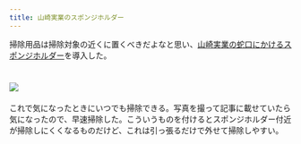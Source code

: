 ```yaml
---
title: 山崎実業のスポンジホルダー
---
```

掃除用品は掃除対象の近くに置くべきだよなと思い、[山崎実業の蛇口にかけるスポンジホルダー](https://www.amazon.co.jp/dp/B07MM4GC6P)を導入した。

![](https://lh4.googleusercontent.com/biW6TzrBL2hml6c88MDpPGYzf2-Wv8IrZD1jf7cAX9vxkhdsaiXGH7lFBVYwg0I3KkuJ1FGahyh4R_YuMVFwe3yegJJXsZ6dKo4M-HQAglISkK7BYVwR9DLsHic9WhbEQ0ITm_XT_wjd2wVG-vSlLi3rPr5VGpG2Dahm1f19RGwH8LqOrQLYqQ5Sgch9)
===================================================================================================================================================================================================================================

これで気になったときにいつでも掃除できる。写真を撮って記事に載せていたら気になったので、早速掃除した。こういうものを付けるとスポンジホルダー付近が掃除しにくくなるものだけど、これは引っ張るだけで外せて掃除しやすい。
